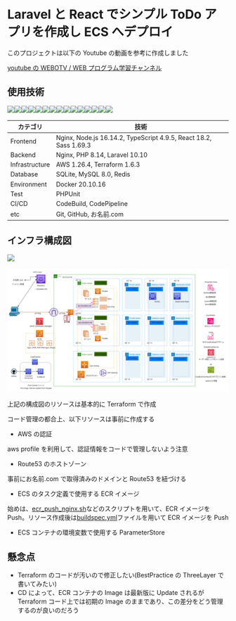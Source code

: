 # Laravel と React でシンプル ToDo アプリを作成し ECS へデプロイ

このプロジェクトは以下の Youtube の動画を参考に作成しました

[youtube の WEBOTV / WEB プログラム学習チャンネル](https://www.youtube.com/playlist?list=PL3B2bjwrmhfQkcBEww0gN_kcRAHntAgxG)

## 使用技術

<img src="https://img.shields.io/badge/-Nginx-269539.svg?logo=nginx&style=plastic"><img src="https://img.shields.io/badge/-Node.js-fff.svg?logo=node.js&style=plastic"><img src="https://img.shields.io/badge/-Typescript-fff.svg?logo=typescript&style=plastic"><img src="https://img.shields.io/badge/-React-fff.svg?logo=react&style=plastic"><img src="https://img.shields.io/badge/-Sass-fff.svg?logo=sass&style=plastic"><img src="https://img.shields.io/badge/-PHP-fff.svg?logo=php&style=plastic"><img src="https://img.shields.io/badge/-Laravel-fff.svg?logo=laravel&style=plastic"><img src="https://img.shields.io/badge/-AWS-232F3E.svg?logo=amazon-aws&style=plastic"><img src="https://img.shields.io/badge/-Terraform-fff.svg?logo=terraform&style=plastic"><img src="https://img.shields.io/badge/-SQLite-003B57.svg?logo=sqlite&style=plastic"><img src="https://img.shields.io/badge/-Mysql-fff.svg?logo=mysql&style=plastic"><img src="https://img.shields.io/badge/-Redis-fff.svg?logo=redis&style=plastic"><img src="https://img.shields.io/badge/-Docker-fff.svg?logo=docker&style=plastic"><img src="https://img.shields.io/badge/-Git-fff.svg?logo=git&style=plastic"><img src="https://img.shields.io/badge/-Github-181717.svg?logo=github&style=plastic">

| カテゴリ       | 技術                                                              |
| -------------- | ----------------------------------------------------------------- |
| Frontend       | Nginx, Node.js 16.14.2, TypeScript 4.9.5, React 18.2, Sass 1.69.3 |
| Backend        | Nginx, PHP 8.14, Laravel 10.10                                    |
| Infrastructure | AWS 1.26.4, Terraform 1.6.3                                       |
| Database       | SQLite, MySQL 8.0, Redis                                          |
| Environment    | Docker 20.10.16                                                   |
| Test           | PHPUnit                                                           |
| CI/CD          | CodeBuild, CodePipeline                                           |
| etc            | Git, GitHub, お名前.com                                           |

## インフラ構成図

<img src="https://skillicons.dev/icons?i=nginx,nodejs,typescript,react,sass,php,laravel,aws,terraform,sqlite,mysql,redis,docker,git,github" />

![SPA ECS Infra Architecture](./imgs/spa-ecs.png)

上記の構成図のリソースは基本的に Terraform で作成

コード管理の都合上、以下リソースは事前に作成する

- AWS の認証

aws profile を利用して、認証情報をコードで管理しないよう注意

- Route53 のホストゾーン

事前にお名前.com で取得済みのドメインと Route53 を紐づける

- ECS のタスク定義で使用する ECR イメージ

始めは、[ecr_push_nginx.sh](./backend/ecr_push_nginx.sh)などのスクリプトを用いて、ECR イメージを Push。リソース作成後は[buildspec.yml](./buildspec.yml)ファイルを用いて ECR イメージを Push

- ECS コンテナの環境変数で使用する ParameterStore

## 懸念点

- Terraform のコードが汚いので修正したい(BestPractice の ThreeLayer で書いてみたい)
- CD によって、ECR コンテナの Image は最新版に Update されるが Terraform コード上では初期の Image のままであり、この差分をどう管理するのが良いのだろう
